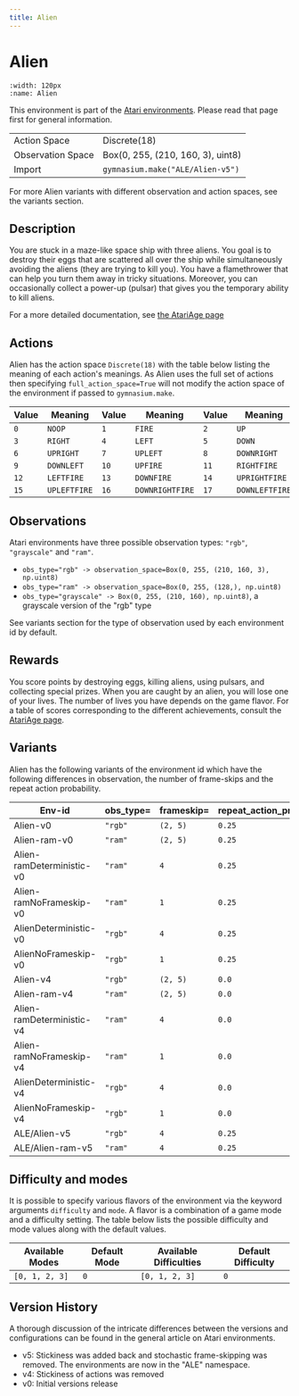 ```yaml
---
title: Alien
---
```


# Alien

```{figure} ../../_static/videos/atari/alien.gif
:width: 120px
:name: Alien
```

This environment is part of the <a href='..'>Atari environments</a>. Please read that page first for general information.

|   |   |
|---|---|
| Action Space | Discrete(18) |
| Observation Space | Box(0, 255, (210, 160, 3), uint8) |
| Import | `gymnasium.make("ALE/Alien-v5")` |

For more Alien variants with different observation and action spaces, see the variants section.

## Description

You are stuck in a maze-like space ship with three aliens. You goal is to destroy their eggs that are scattered all over the ship while simultaneously avoiding the aliens (they are trying to kill you). You have a flamethrower that can help you turn them away in tricky situations. Moreover, you can occasionally collect a power-up (pulsar) that gives you the temporary ability to kill aliens.

For a more detailed documentation, see [the AtariAge page](https://atariage.com/manual_html_page.php?SoftwareID=815)

## Actions

Alien has the action space `Discrete(18)` with the table below listing the meaning of each action's meanings.
As Alien uses the full set of actions then specifying `full_action_space=True` will not modify the action space of the environment if passed to `gymnasium.make`.

| Value   | Meaning      | Value   | Meaning         | Value   | Meaning        |
|---------|--------------|---------|-----------------|---------|----------------|
| `0`     | `NOOP`       | `1`     | `FIRE`          | `2`     | `UP`           |
| `3`     | `RIGHT`      | `4`     | `LEFT`          | `5`     | `DOWN`         |
| `6`     | `UPRIGHT`    | `7`     | `UPLEFT`        | `8`     | `DOWNRIGHT`    |
| `9`     | `DOWNLEFT`   | `10`    | `UPFIRE`        | `11`    | `RIGHTFIRE`    |
| `12`    | `LEFTFIRE`   | `13`    | `DOWNFIRE`      | `14`    | `UPRIGHTFIRE`  |
| `15`    | `UPLEFTFIRE` | `16`    | `DOWNRIGHTFIRE` | `17`    | `DOWNLEFTFIRE` |

## Observations

Atari environments have three possible observation types: `"rgb"`, `"grayscale"` and `"ram"`.

- `obs_type="rgb" -> observation_space=Box(0, 255, (210, 160, 3), np.uint8)`
- `obs_type="ram" -> observation_space=Box(0, 255, (128,), np.uint8)`
- `obs_type="grayscale" -> Box(0, 255, (210, 160), np.uint8)`, a grayscale version of the "rgb" type

See variants section for the type of observation used by each environment id by default.

## Rewards
You score points by destroying eggs, killing aliens, using pulsars, and collecting special prizes. When you are caught by an alien, you will lose one of your lives. The number of lives you have depends on the game flavor. For a table of scores corresponding to the different achievements, consult the [AtariAge page](https://atariage.com/manual_html_page.php?SoftwareID=815).

## Variants

Alien has the following variants of the environment id which have the following differences in observation,
the number of frame-skips and the repeat action probability.

| Env-id                    | obs_type=   | frameskip=   | repeat_action_probability=   |
|---------------------------|-------------|--------------|------------------------------|
| Alien-v0                  | `"rgb"`     | `(2, 5)`     | `0.25`                       |
| Alien-ram-v0              | `"ram"`     | `(2, 5)`     | `0.25`                       |
| Alien-ramDeterministic-v0 | `"ram"`     | `4`          | `0.25`                       |
| Alien-ramNoFrameskip-v0   | `"ram"`     | `1`          | `0.25`                       |
| AlienDeterministic-v0     | `"rgb"`     | `4`          | `0.25`                       |
| AlienNoFrameskip-v0       | `"rgb"`     | `1`          | `0.25`                       |
| Alien-v4                  | `"rgb"`     | `(2, 5)`     | `0.0`                        |
| Alien-ram-v4              | `"ram"`     | `(2, 5)`     | `0.0`                        |
| Alien-ramDeterministic-v4 | `"ram"`     | `4`          | `0.0`                        |
| Alien-ramNoFrameskip-v4   | `"ram"`     | `1`          | `0.0`                        |
| AlienDeterministic-v4     | `"rgb"`     | `4`          | `0.0`                        |
| AlienNoFrameskip-v4       | `"rgb"`     | `1`          | `0.0`                        |
| ALE/Alien-v5              | `"rgb"`     | `4`          | `0.25`                       |
| ALE/Alien-ram-v5          | `"ram"`     | `4`          | `0.25`                       |

## Difficulty and modes

It is possible to specify various flavors of the environment via the keyword arguments `difficulty` and `mode`.
A flavor is a combination of a game mode and a difficulty setting. The table below lists the possible difficulty and mode values
along with the default values.

| Available Modes   | Default Mode   | Available Difficulties   | Default Difficulty   |
|-------------------|----------------|--------------------------|----------------------|
| `[0, 1, 2, 3]`    | `0`            | `[0, 1, 2, 3]`           | `0`                  |

## Version History

A thorough discussion of the intricate differences between the versions and configurations can be found in the general article on Atari environments.

* v5: Stickiness was added back and stochastic frame-skipping was removed. The environments are now in the "ALE" namespace.
* v4: Stickiness of actions was removed
* v0: Initial versions release
